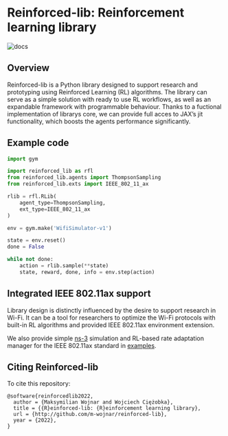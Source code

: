 # Reinforced-lib: Reinforcement learning library

![docs](https://readthedocs.org/projects/reinforced-lib/badge/?version=latest)

## Overview

Reinforced-lib is a Python library designed to support research and prototyping using Reinforced Learning (RL) algorithms. The library can serve as a simple solution with ready to use RL workflows, as well as an expandable framework with programmable behaviour. Thanks to a fuctional implementation of librarys core, we can provide full acces to JAX’s jit functionality, which boosts the agents performance significantly.

## Example code

```python
import gym

import reinforced_lib as rfl
from reinforced_lib.agents import ThompsonSampling
from reinforced_lib.exts import IEEE_802_11_ax

rlib = rfl.RLib(
    agent_type=ThompsonSampling,
    ext_type=IEEE_802_11_ax
)

env = gym.make('WifiSimulator-v1')

state = env.reset()
done = False

while not done:
    action = rlib.sample(**state)
    state, reward, done, info = env.step(action)
```

## Integrated IEEE 802.11ax support

Library design is distinctly influenced by the desire to support research in Wi-Fi. It can be a tool for researchers to optimize the Wi-Fi protocols with built-in RL algorithms and provided IEEE 802.11ax environment extension.

We also provide simple [ns-3](https://www.nsnam.org/) simulation and RL-based rate adaptation manager for the IEEE 802.11ax standard in [examples](https://github.com/m-wojnar/reinforced-lib/tree/main/examples/ns-3).

## Citing Reinforced-lib

To cite this repository:

```
@software{reinforcedlib2022,
  author = {Maksymilian Wojnar and Wojciech Ciężobka},
  title = {{R}einforced-lib: {R}einforcement learning library},
  url = {http://github.com/m-wojnar/reinforced-lib},
  year = {2022},
}
```
